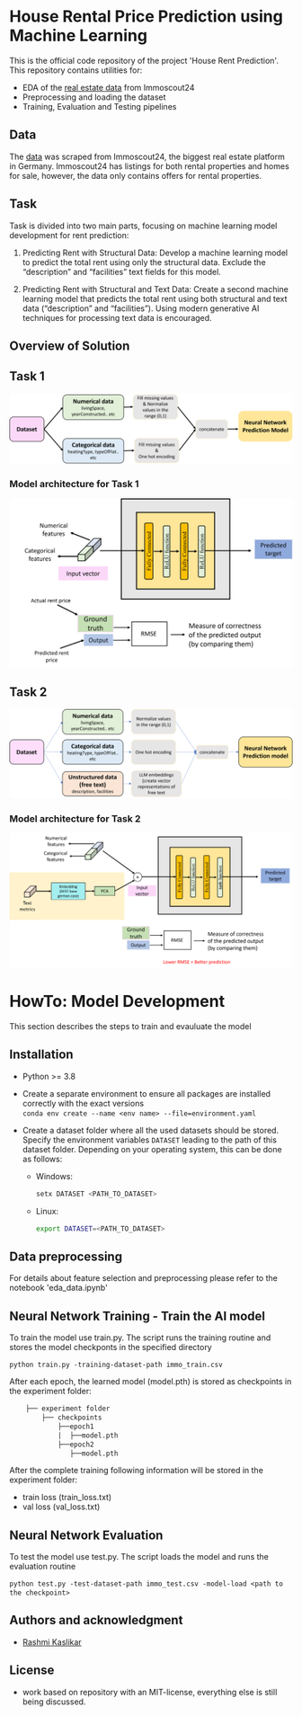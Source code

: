 # House Rental Price Prediction using Machine Learning

This is the official code repository of the project 'House Rent Prediction'. This repository contains utilities for:
- EDA of the [real estate data](https://www.kaggle.com/datasets/corrieaar/apartment-rental-offers-in-germany) from Immoscout24
- Preprocessing and loading the dataset
- Training, Evaluation and Testing pipelines

## Data
The [data](https://www.kaggle.com/datasets/corrieaar/apartment-rental-offers-in-germany) was scraped from Immoscout24, the biggest real estate platform in Germany. Immoscout24 has listings for both rental properties and homes for sale, however, the data only contains offers for rental properties.
## Task
Task is divided into two main parts, focusing on machine learning model development for rent prediction:

1.	Predicting Rent with Structural Data: Develop a machine learning model to predict the total rent using only the structural data. Exclude the “description” and “facilities” text fields for this model.

2.	Predicting Rent with Structural and Text Data: Create a second machine learning model that predicts the total rent using both structural and text data (“description” and “facilities”). Using modern generative AI techniques for processing text data is encouraged.
## Overview of Solution
## Task 1
![image info](images/task1.png)

### Model architecture for Task 1
![image info](images/model_task1.png)

## Task 2
![image info](images/task2.png)

### Model architecture for Task 2
![image info](images/model_task2.png)

# HowTo: Model Development
This section describes the steps to train and evauluate the model

## Installation

- Python >= 3.8  
- Create a separate environment to ensure all packages are installed correctly with the exact versions  
`conda env create --name <env name> --file=environment.yaml`

- Create a dataset folder where all the used datasets should be stored. Specify the environment variables `DATASET` leading to the path of this dataset folder. Depending on your operating system, this can be done as follows:
    * Windows: 
        ```bash 
        setx DATASET <PATH_TO_DATASET>
        ```
    * Linux:
        ```bash
        export DATASET=<PATH_TO_DATASET>
       ```
## Data preprocessing

For details about feature selection and preprocessing please refer to the notebook 'eda_data.ipynb'
    
## Neural Network Training - Train the AI model
To train the model use train.py. The script runs the training routine and stores the model checkponts in the specified directory

```
python train.py -training-dataset-path immo_train.csv

```

After each epoch, the learned model (model.pth) is stored as checkpoints in the experiment folder:
```
    ├── experiment folder
        ├── checkpoints
            ├──epoch1
            |  ├──model.pth
            ├──epoch2
               ├──model.pth

```

After the complete training following information will be stored in the experiment folder:
- train loss (train_loss.txt)
- val loss (val_loss.txt)  

## Neural Network Evaluation

To test the model use test.py. The script loads the model and runs the evaluation routine

```
python test.py -test-dataset-path immo_test.csv -model-load <path to the checkpoint>

```

## Authors and acknowledgment
- [Rashmi Kaslikar](https://www.linkedin.com/in/rashmi-kaslikar-0072117b/)

## License
- work based on repository with an MIT-license, everything else is still being discussed.

